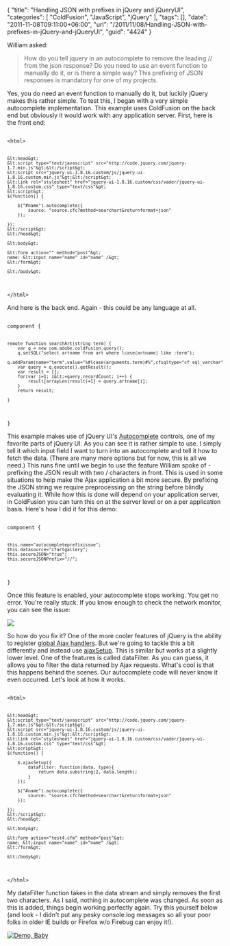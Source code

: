 {
	"title": "Handling JSON with prefixes in jQuery and jQueryUI",
	"categories": [
		"ColdFusion",
		"JavaScript",
		"jQuery"
	],
	"tags": [],
	"date": "2011-11-08T09:11:00+06:00",
	"url": "/2011/11/08/Handling-JSON-with-prefixes-in-jQuery-and-jQueryUI",
	"guid": "4424"
}

William asked:

<p>

<blockquote>
How do you tell jquery in an autocomplete to remove the leading // from the json response?  Do you need to use an event function to manually do it, or is there a simple way?  This prefixing of JSON responses is mandatory for one of my projects.
</blockquote>

<p>
<!--more-->
Yes, you do need an event function to manually do it, but luckily jQuery makes this rather simple. To test this, I began with a very simple autocomplete implementation. This example uses ColdFusion on the back end but obviously it would work with any application server. First, here is the front end:

<p>

<code>
&lt;html&gt;
	
	&lt;head&gt;
	&lt;script type="text/javascript" src="http://code.jquery.com/jquery-1.7.min.js"&gt;&lt;/script&gt;
	&lt;script src="jquery-ui-1.8.16.custom/js/jquery-ui-1.8.16.custom.min.js"&gt;&lt;/script&gt;
	&lt;link rel="stylesheet" href="jquery-ui-1.8.16.custom/css/vader/jquery-ui-1.8.16.custom.css" type="text/css"&gt;
	&lt;script&gt;
	$(function() {

		$("#name").autocomplete({
			source: "source.cfc?method=searchart&returnformat=json"
		});
	
	});
	&lt;/script&gt;
	&lt;/head&gt;
	
	&lt;body&gt;
		
	&lt;form action="" method="post"&gt;	
	name: &lt;input name="name" id="name" /&gt;
	&lt;/form&gt;
	
	&lt;/body&gt;
&lt;/html&gt;
</code>

<p>

And here is the back end. Again - this could be any language at all.

<p>

<code>
component {

	remote function searchArt(string term) {
		var q = new com.adobe.coldfusion.query();
		q.setSQL("select artname from art where lcase(artname) like :term");
		q.addParam(name="term",value="%#lcase(arguments.term)#%",cfsqltype="cf_sql_varchar");
		var query = q.execute().getResult();
		var result = [];
		for(var i=1; i&lt;=query.recordCount; i++) {
			result[arrayLen(result)+1] = query.artname[i];
		}
		return result;	
		
	}

}
</code>

<p>

This example makes use of jQuery UI's <a href="http://jqueryui.com/demos/autocomplete/">Autocomplete</a> controls, one of my favorite parts of jQuery UI. As you can see it is rather simple to use. I simply tell it which input field I want to turn into an autocomplete and tell it how to fetch the data. (There are many more options but for now, this is all we need.) This runs fine until we begin to use the feature William spoke  of - prefixing the JSON result with two / characters in front. This is used in some situations to help make the Ajax application a bit more secure. By prefixing the JSON string we require preprocessing on the string before blindly evaluating it. While how this is done will depend on your application server, in ColdFusion you can turn this on at the server level or on a per application basis. Here's how I did it for this demo:

<p>

<code>
component {

	this.name="autocompleteprefixissue";
	this.datasource="cfartgallery";
	this.secureJSON="true";
	this.secureJSONPrefix="//";

}
</code>

<p>

Once this feature is enabled, your autocomplete stops working. You get no error. You're really stuck. If you know enough to check the network monitor, you can see the issue:

<p>

<img src="http://www.raymondcamden.com/images/ScreenClip217.png" />

<p>

So how do you fix it? One of the more cooler features of jQuery is the ability to register <a href="http://api.jquery.com/category/ajax/global-ajax-event-handlers/">global Ajax handlers</a>. But we're going to tackle this a bit differently and instead use <a href="http://api.jquery.com/jQuery.ajaxSetup/">ajaxSetup</a>. This is similar but works at a slightly lower level.  One of the features is called dataFilter. As you can guess, it allows you to filter the data returned by Ajax requests. What's cool is that this happens behind the scenes. Our autocomplete code will never know it even occurred. Let's look at how it works.

<p>

<code>
&lt;html&gt;
	
	&lt;head&gt;
	&lt;script type="text/javascript" src="http://code.jquery.com/jquery-1.7.min.js"&gt;&lt;/script&gt;
	&lt;script src="jquery-ui-1.8.16.custom/js/jquery-ui-1.8.16.custom.min.js"&gt;&lt;/script&gt;
	&lt;link rel="stylesheet" href="jquery-ui-1.8.16.custom/css/vader/jquery-ui-1.8.16.custom.css" type="text/css"&gt;
	&lt;script&gt;
	$(function() {

		$.ajaxSetup({
			dataFilter: function(data, type){
				return data.substring(2, data.length);
			}
		});
	
		$("#name").autocomplete({
			source: "source.cfc?method=searchart&returnformat=json"
		});
	
	});
	&lt;/script&gt;
	&lt;/head&gt;
	
	&lt;body&gt;
		
	&lt;form action="test4.cfm" method="post"&gt;	
	name: &lt;input name="name" id="name" /&gt;
	&lt;/form&gt;
	
	&lt;/body&gt;
&lt;/html&gt;
</code>

<p>

My dataFilter function takes in the data stream and simply removes the first two characters. As I said, nothing in autocomplete was changed. As soon as this is added, things begin working perfectly again. Try this yourself below (and look - I didn't put any pesky console.log messages so all your poor folks in older IE builds or Firefox w/o Firebug can enjoy it!).

<p>

<a href="http://www.coldfusionjedi.com/demos/2011/nov/8/index.html"><img src="http://www.coldfusionjedi.com/images/icon_128.png" title="Demo, Baby" border="0"></a>